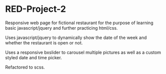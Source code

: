 # RED-Project-2
Responsive web page for fictional restaurant for the purpose of learning basic javascript/jquery and further practicing html/css.

Uses javascript/jquery to dynamically show the date of the week and whether the restaurant is open or not.

Uses a responsive bxslider to carousel multiple pictures as well as a custom styled date and time picker.

Refactored to scss.
